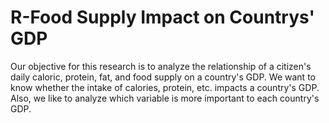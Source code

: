 # R-Food Supply Impact on Countrys' GDP

Our objective for this research is to analyze the relationship of a citizen's daily caloric, protein, fat, and food supply on a country's GDP. 
We want to know whether the intake of calories, protein, etc. impacts a country's GDP. Also, we like to analyze which variable is more important to each country's GDP.
